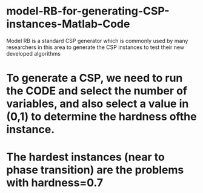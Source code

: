 # model-RB-for-generating-CSP-instances-Matlab-Code
Model RB is a standard CSP generator which is commonly used by many researchers in this area to generate the CSP instances to test their new developed algorithms
# To generate a CSP, we need to run the CODE and select the number of variables, and also select a value in (0,1) to determine the hardness ofthe instance.
# The hardest instances (near to phase transition) are the problems with hardness=0.7
